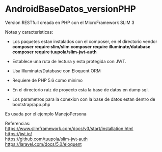 # AndroidBaseDatos_versionPHP

Version RESTfull creada en PHP con el MicroFramework SLIM 3

Notas y caracteristicas:

- Los paquetes estan instalados con el composer, en el directorio vendor
	<b> composer require slim/slim </b>
    <b> composer require illuminate/database </b>
    <b> composer require tuupola/slim-jwt-auth </b>

- Establece una ruta de lectura y esta protegida con JWT.

- Usa Illuminate/Database con Eloquent ORM

- Requiere de PHP 5.6 como minimo

- En el directorio raiz de proyecto esta la base de datos en dump sql.

- Los parametros para la conexion con la base de datos estan dentro de bootstrap/app.php


Es usada por el ejemplo ManejoPersona

Referencias:<br>
https://www.slimframework.com/docs/v3/start/installation.html<br>
https://jwt.io/<br>
https://github.com/tuupola/slim-jwt-auth<br>
https://laravel.com/docs/5.0/eloquent<br>
